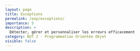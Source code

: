 ```yaml
---
layout: page
title: Exceptions
permalink: /oop/exceptions/
importance: 5
description: >
  Détecter, gérer et personnaliser les erreurs efficacement
category: BUT 2 - Programmation Orientée Objet
visible: false
---
```

